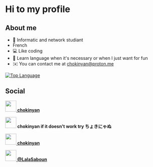 # Hi  to my profile

## About me

* 📕 Informatic and network studiant
* French
* 💻 Like coding
* 🧠 Learn language when it's necessary or when I just want for fun
* ✉️ You can contact me at [chokinyan@proton.me](mailto:chokinyan@proton.me)

[![Top Language](https://github-readme-stats.vercel.app/api/top-langs/?username=chokinyan&langs_count=5&title_color=ba483c&text_color=ffffff&icon_color=0891b2&bg_color=1c1917&hide_border=false&locale=en&custom_title=Top%20%Languages)](https://github.com/chokinyan?tab=repositories)

## Social

<strong align="left" style="width=35;height=35"><a href="https://www.github.com/chokinyan" target="_blank" rel="noreferrer"><img src="https://raw.githubusercontent.com/danielcranney/readme-generator/main/public/icons/socials/github.svg" width="35" height="35" /> chokinyan</a></strong>

<strong align="left"><img src="https://raw.githubusercontent.com/danielcranney/readme-generator/main/public/icons/socials/discord.svg" width="35" height="35"/> chokinyan if it doesn't work try ちょきにゃぬ</strong>

<strong align="left" ><a href="https://stackoverflow.com/users/20725436/chokinyan" target="_blank" rel="noreferrer"><img src="https://raw.githubusercontent.com/danielcranney/readme-generator/main/public/icons/socials/stackoverflow.svg" width="35" height="35" /> chokinyan</a></strong>

<strong align="left"><a href="https://twitter.com/LalaSaboun" target="_blank" rel="noreferrer"><img src="https://raw.githubusercontent.com/danielcranney/readme-generator/main/public/icons/socials/twitter.svg" width="35" height="35" /> @LalaSaboun</a></strong>
